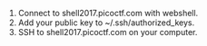 1. Connect to shell2017.picoctf.com with webshell.
2. Add your public key to ~/.ssh/authorized_keys.
3. SSH to shell2017.picoctf.com on your computer.